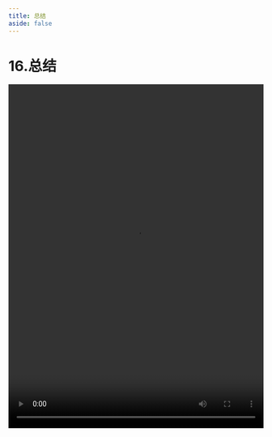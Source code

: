 ```yaml
---
title: 总结
aside: false
---
```


# 16.总结

<video autoplay src="http://qn.chinavanes.com/nodejs/module-20/16.总结.mp4" controls controlsList="nodownload" width="100%" height="680"/>

